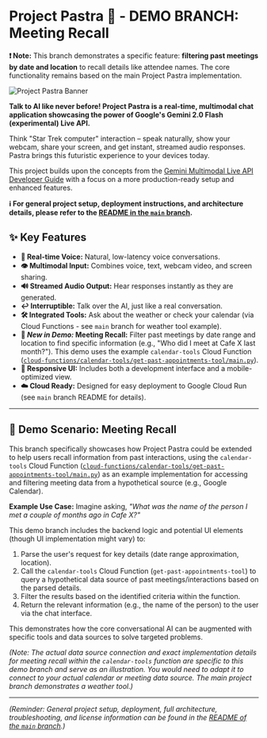 # Project Pastra 🍝 - DEMO BRANCH: Meeting Recall

**❗ Note:** This branch demonstrates a specific feature: **filtering past meetings by date and location** to recall details like attendee names. The core functionality remains based on the main Project Pastra implementation.

![Project Pastra Banner](assets/project_pastra.png)

**Talk to AI like never before! Project Pastra is a real-time, multimodal chat application showcasing the power of Google's Gemini 2.0 Flash (experimental) Live API.**

Think "Star Trek computer" interaction – speak naturally, show your webcam, share your screen, and get instant, streamed audio responses. Pastra brings this futuristic experience to your devices today.

This project builds upon the concepts from the [Gemini Multimodal Live API Developer Guide](https://github.com/heiko-hotz/gemini-multimodal-live-dev-guide) with a focus on a more production-ready setup and enhanced features.

**ℹ️ For general project setup, deployment instructions, and architecture details, please refer to the [README in the `main` branch](https://github.com/heiko-hotz/project-pastra/blob/main/README.md).**

## ✨ Key Features

*   **🎤 Real-time Voice:** Natural, low-latency voice conversations.
*   **👁️ Multimodal Input:** Combines voice, text, webcam video, and screen sharing.
*   **🔊 Streamed Audio Output:** Hear responses instantly as they are generated.
*   **↩️ Interruptible:** Talk over the AI, just like a real conversation.
*   **🛠️ Integrated Tools:** Ask about the weather or check your calendar (via Cloud Functions - see `main` branch for weather tool example).
*   **📅 *New in Demo:* Meeting Recall:** Filter past meetings by date range and location to find specific information (e.g., "Who did I meet at Cafe X last month?"). This demo uses the example `calendar-tools` Cloud Function ([`cloud-functions/calendar-tools/get-past-appointments-tool/main.py`](./cloud-functions/calendar-tools/get-past-appointments-tool/main.py)).
*   **📱 Responsive UI:** Includes both a development interface and a mobile-optimized view.
*   **☁️ Cloud Ready:** Designed for easy deployment to Google Cloud Run (see `main` branch README for details).

<!-- Optional: Add a GIF/Video Demo Here -->
<!-- ![Demo GIF](assets/pastra-demo.gif) -->

---

## 🎯 Demo Scenario: Meeting Recall

This branch specifically showcases how Project Pastra could be extended to help users recall information from past interactions, using the `calendar-tools` Cloud Function ([`cloud-functions/calendar-tools/get-past-appointments-tool/main.py`](./cloud-functions/calendar-tools/get-past-appointments-tool/main.py)) as an example implementation for accessing and filtering meeting data from a hypothetical source (e.g., Google Calendar).

**Example Use Case:** Imagine asking, *"What was the name of the person I met a couple of months ago in Cafe X?"*

This demo branch includes the backend logic and potential UI elements (though UI implementation might vary) to:

1.  Parse the user's request for key details (date range approximation, location).
2.  Call the `calendar-tools` Cloud Function (`get-past-appointments-tool`) to query a hypothetical data source of past meetings/interactions based on the parsed details.
3.  Filter the results based on the identified criteria within the function.
4.  Return the relevant information (e.g., the name of the person) to the user via the chat interface.

This demonstrates how the core conversational AI can be augmented with specific tools and data sources to solve targeted problems.

*(Note: The actual data source connection and exact implementation details for meeting recall within the `calendar-tools` function are specific to this demo branch and serve as an illustration. You would need to adapt it to connect to your actual calendar or meeting data source. The main project branch demonstrates a weather tool.)*

---

*(Reminder: General project setup, deployment, full architecture, troubleshooting, and license information can be found in the [README of the `main` branch](https://github.com/heiko-hotz/project-pastra/blob/main/README.md).)*